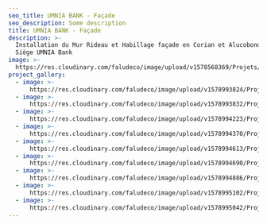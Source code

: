 ```yaml
---
seo_title: UMNIA BANK - Façade
seo_description: Some description
title: UMNIA BANK - Façade
description: >-
  Installation du Mur Rideau et Habillage façade en Corian et Alucobond pour le
  Siège UMNIA Bank
image: >-
  https://res.cloudinary.com/faludeco/image/upload/v1578568369/Projets/IMG-20171128-WA0003_qzgrey.jpg
project_gallery:
  - image: >-
      https://res.cloudinary.com/faludeco/image/upload/v1578993824/Projets/Umnia/0_i6jvhb.png
  - image: >-
      https://res.cloudinary.com/faludeco/image/upload/v1578993832/Projets/Umnia/5_lf9o57.png
  - image: >-
      https://res.cloudinary.com/faludeco/image/upload/v1578994223/Projets/Umnia/14_feqiwr.jpg
  - image: >-
      https://res.cloudinary.com/faludeco/image/upload/v1578994370/Projets/Umnia/16_zo7bpp.jpg
  - image: >-
      https://res.cloudinary.com/faludeco/image/upload/v1578994613/Projets/Umnia/19_ijbaq6.jpg
  - image: >-
      https://res.cloudinary.com/faludeco/image/upload/v1578994690/Projets/Umnia/23_tz9nj5.jpg
  - image: >-
      https://res.cloudinary.com/faludeco/image/upload/v1578994886/Projets/Umnia/27_mswcll.jpg
  - image: >-
      https://res.cloudinary.com/faludeco/image/upload/v1578995102/Projets/Umnia/29_czi8na.jpg
  - image: >-
      https://res.cloudinary.com/faludeco/image/upload/v1578995042/Projets/Umnia/32_dqwcdx.jpg
---
```


